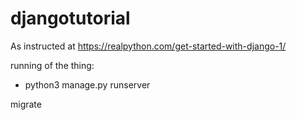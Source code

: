 # djangotutorial


As instructed at https://realpython.com/get-started-with-django-1/ 

running of the thing: 

* python3 manage.py runserver


migrate

